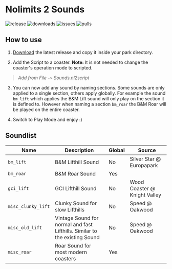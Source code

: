 # Nolimits 2 Sounds

![release](https://img.shields.io/github/release/emonadeo/nolimits2sounds.svg)
![downloads](https://img.shields.io/github/downloads/emonadeo/nolimits2sounds/total.svg)
![issues](https://img.shields.io/github/issues/emonadeo/nolimits2sounds.svg)
![pulls](https://img.shields.io/github/issues-pr-closed/emonadeo/nolimits2sounds.svg)

## How to use

1. [Download](https://github.com/Emonadeo/Nolimits2Sounds/releases/latest) the latest release and copy it inside your park directory.

2. Add the Script to a coaster. **Note:** It is not needed to change the coaster's operation mode to scripted.
> *Add from File* `->` *Sounds.nl2script*

3. You can now add any sound by naming sections. Some sounds are only applied to a single section, others apply globally.
For example the sound `bm_lift` which applies the B&M Lift sound will only play on the section it is defined to. However when naming a section `bm_roar` the B&M Roar will be played on the entire coaster.

4. Switch to Play Mode and enjoy :)

## Soundlist

| Name               | Description                                                                | Global | Source                       |
| ------------------ | -------------------------------------------------------------------------- | ------ | ---------------------------- |
| `bm_lift`          | B&M Lifthill Sound                                                         | No     | Silver Star @ Europapark     |
| `bm_roar`          | B&M Roar Sound                                                             | Yes    |                              |
| `gci_lift`         | GCI Lifthill Sound                                                         | No     | Wood Coaster @ Knight Valley |
| `misc_clunky_lift` | Clunky Sound for slow Lifthills                                            | No     | Speed @ Oakwood              |
| `misc_old_lift`    | Vintage Sound for normal and fast Lifthills. Similar to the existing Sound | No     | Speed @ Oakwood              |
| `misc_roar`        | Roar Sound for most modern coasters                                        | Yes    |                              |
